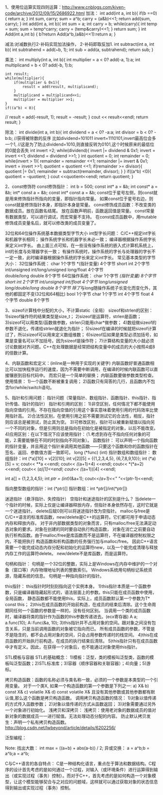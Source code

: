 1、使用位运算实现四则运算：http://www.cnblogs.com/kiven-code/archive/2012/09/15/2686922.html
加法：
int add(int a, int b){
    if(b ==0){
        return a;
    }
    int sum, carry;
    sum = a^b;
    carry = (a&b)<<1;
    return add(sum, carry);
}
int add(int a, int b){
    int sum = a;
    int carry = b;
    while(carry){
        int temp = sum;
        sum = temp^carry;
        carry = (temp&carry)<<1;
    }
    return sum;
}
int Add(int a,int b) { b?return Add(a^b,(a&b)<<1):return a; }   

减法:对减数执行2-补码实现加法操作， 2-补码即取反加1.
int subtract(int a, int b){
    int subtrahend = add(~b, 1);
    int sub = add(a, subtrahend);
    return sub;
}

乘法：
int multiply(int a, int b){
    int multiplier = a < 0? add(-a, 1):a;
    int multiplicand = b < 0? add(-b, 1):b;

    int result;
    while(multiplier){
        if(multiplier & 0x1){
            result = add(result, multiplicand);
        }
        multiplicand = multiplicand<<1;
        multiplier = multiplier >>1;
    }
    if((a^b) < 0){
//        result = add(-result, 1);
        result = -result;
    }
    cout << result<<endl;
    return result;
}

除法：
int divide(int a, int b){
    int dividend = a < 0? -a:a;
    int divisor = b < 0? -b:b;
    //获得被除数的反序 比如dividend=101011 invert=1110101,invert最高位会多一个1,
    //这是为了防止dividend=1010,则直接反转为0101,这个时候原来的最低位的0就会丢失
    int invert =2;
    while(dividend){
        invert |= dividend & 0x1;
        invert = invert <<1;
        dividend = dividend >>1;
    }
    int quotient = 0;
    int remainder = 0;
    while(invert > 1){
        remainder = remainder <<1;
        remainder |= invert & 0x1;
        invert = invert >>1;
        quotient = quotient <<1;
        if(remainder >= divisor){
            quotient |= 0x1;
            remainder = subtract(remainder, divisor);
        }
    }
    if((a^b) <0){
        quotient = -quotient;
    }
    cout <<quotient<<endl;
    return quotient;
}

2、const修饰符
const修饰指针：
int b = 500;
const int* a = &b;
int const* a = &b;
int* const a = &b;
const int* const a = &b;
const位于星号左侧，则const就是用来修饰指针所指向的变量，即指针指向常量。
如果const位于星号右边，则const就是修饰指针本身，即指针本身是常量。 
const修饰成员函数：不改变类的数据成员。放在函数名结尾。
放在函数声明前，函数返回值是常量。
const常量有数据类型，可以进行调试，而宏常量不支持。
在const成员函数中，用mutable修饰成员变量名后，就可以修改类的成员变量了。

32位和64位操作系统基本数据类型字节大小
int型字长问题：
C/C++规定int字长和机器字长相同；
操作系统字长和机器字长未必一致；
编译器根据操作系统字长来定义int字长。
由上面三点可知，在一些没有操作系统的嵌入式计算机系统上，int的长度与处理器字长一致；
有操作系统时，操作系统的字长与处理器的字长不一定一致，此时编译器根据操作系统的字长来定义int字长。
常见基本类型的字节大小：
32位操作系统：
char 1个字节
*(指针变量) 4个字节
short int 2个字节
int/unsigned int/long/unsigned long/float 4个字节  
double/long double 8个字节
64位操作系统：
char 1个字节
*(指针变量) 8个字节
short int 2个字节
int/unsigned int/float 4个字节
long/unsigned long/double/long double 8个字节
除了*与long随操作系统子长变化而变化外，其他的都固定不变(32位和64相比)
bool 1个字节 char 1个字节 int 4个字节 float 4个字节 double 8个字节

3、sizeof计算栈中分配的大小，不计算static（全局）
sizeof和strlen的区别：
1)sizeof操作符的结果类型是size_t；
2)sizeof是运算符，strlen是函数；
3)sizeof可以用类型/函数做参数，strlen只能用char*做参数；
4)数组做sizeof的参数不退化，传递给strlen就退化为指针；
5)sizeof在编译的时候就把sizeof计算过了，所以sizeof可以用来定义数组维数；
6)sizeof后如果是类型必须加括号，如果是变量名可以不加括号。因为sizeof是操作符；
7)计算结构变量的大小就必须讨论数据对齐问题。C++在处理数据是经常把结构变量中的成员的大小按照4或8的倍数计算。

4、内联函数和宏定义：(inline是一种用于实现的关键字)
内联函数好普通函数相比可以加快程序运行的速度，因为不需要中断调用，在编译的时候内联函数可以直接镶嵌到目标代码中。
而宏只是一个简单的替换；
内联函数要做参数类型检查。
使用情景：
1)一个函数不断被重复调用；
2)函数只有简答的几行，且函数内不包含for/while/switch语句。

5、指针和引用问题：
指针问题（常量指针、数组指针、函数指针、this指针、指针传值、指针的指针）
指针和引用的区别：
1)非空区别，任何情况下都不能使用指向空值的引用。不存在指向空值的引用这个事实意味着使用引用的代码效率比使用指针高。
2)合法性区别，在使用引用之前不需要测试它的合法性，相反，指针则应该总是被测试，防止其为空。
3)可修改区别，指针可以被重新赋值以指向另一个不同的对象，但是引用则总是指向在初始化是被指定的对象，以后不能改变。
4)应用区别：在以下情况下应该使用指针：（1.考虑到存在不指向任何对象的可能，2.需要能够在不同的时刻指向不同对象）。
函数指针：
可以声明一个指向函数的指针变量，并且用这个指针来调用其他函数——只要这个函数和你的函数指针在签名、返回、参数值方面一致即可。
long (*func) (int)
指针数组和数组指针：
数组指针：int (*a)[10] = v[2][10];
int v[2][5] = {{1,2,3,4,5},
                    {6,7,8,9,10}};
int (*a)[5] = v;
cout<< **a <<endl;
cout<< *(*(a+1)+4) <<endl;
cout<< *(*a+2) <<endl;
cout<< (*a)[1]<<endl;
cout<< (*(a+1))[4] <<endl;

int a[] = {1,2,3,4,5};
int *ptr = (int*)(&a+1);
cout<<*(a+1)<<" "<<*(ptr-1)<<endl;

指向整型数组的指针：int (*ptr)[]
指针数组：int *ptr[]/int(*ptr[]) 

迷途指针（悬浮指针、失控指针）
空指针和迷途指针的区别是什么？
当delete一个指针的时候，实际上仅是让编译器释放内存，但指针本身依然存在，这时它就是一个迷途指针。
delete后赋0则可以将迷途指针改为空指针。
malloc与free是C/C++语言的标准库函数，new/delete是C++的运算符。它们都可用于申请动态内存和释放内存。
对于非内部数据类型的对象而言，只有malloc/free无法满足动态对象的要求。对象在创建的同时要自动执行构造函数，
对象在消亡之前要自动执行析构函数。由于malloc/free是库函数而不是运算符，不在编译器控制权限之内，不能把执行
构造函数和析构函数的任务强行加与malloc/free。
因此C++语言需要一个能完成动态内存分配和初始化的运算符new，以及一个能完成清理与释放内存工作的运算符delete。
new/delete不是库函数，而是运算符。

句柄和指针：
句柄是一个32位的整数，实际上是Windows在内存中维护的一个对象（窗口等）内存物理地址列表的整数索引。
Windows系统用句柄标记系统资源，隐藏系统的信息。
句柄是一种指向指针的指针。

this指针：
this指针时时刻刻指向这个实例本身。
1)this指针本质是一个函数参数，只是编译器隐藏起形式的，语法层面上的参数。this只能在成员函数中使用，全局函数，
静态函数都不能使用this，实际上，成员函数默认第一个参数为T* const this；
2)this在成员函数的开始前构造，在成员的结束后清除。这个生命周期同任何一个函数的参数是一样的，没有任何区别。
当调用一个类的成员函数时，编译器将类的指针作为函数的this参数传递进去。(ecx寄存器)
A a;    a.func(10);    A::func(&a, 10);
3)this指针并不占用对象的空间。跟对象之间没有包含关系，只是当前调用函数的对象被它指向而已。
所有成员函数的参数，不管是不是隐含的，都不会占用对象的空间，只会占用参数传递时的栈空间。
4)this在成员函数的开始执行前构造，在成员的执行结束后清除。
5)this指针只有在成员函数中才有定义。因此，在获得一个对象后，也不能通过对象使用this指针。

STL模板与容器
STL的基础概念：
1)模板：泛型，类的模板叫泛型类，函数的模板叫泛型函数；2)STL标准库；3)容器（顺序容器和关联容器）；4)向量；5)游标。


拷贝构造函数：函数的名称必须与类名称一致，必须的一个参数是本类型的一个引用变量。
对于一个类X, 如果一个构造函数的第一个参数是下列之一:
a) X&
b) const X&
c) volatile X&
d) const volatile X&
且没有其他参数或其他参数都有默认值,那么这个函数是拷贝构造函数。
调用拷贝构造函数的情况：
1)对象以值传递的方式传入函数参数；
2)对象以值传递的方式从函数返回；
3)对象需要通过另外一个对象进行初始化。
浅拷贝和深拷贝：
浅拷贝：使用老对象的数据成员的值对新对象的数据成员一一进行赋值。无法处理动态分配的内容。
防止默认拷贝发生：声明一个私有拷贝构造函数。
http://blog.csdn.net/lwbeyond/article/details/6202256/

泛型编程：



Note:
找出大数：
int max = ((a+b) + abs(a-b)) / 2;
异或交换：
a = a^b;b = a^b;a = a^b;

C与C++语言的各自特点：
C是一种结构化语言，重点在于算法和数据结构。C程序的设计首先考虑的是如何通过一个过程，对输入（或环境条件）进行运算得到输出（或实现过程（事务）控制）。而对于C++，首先考虑的是如何构造一个对象模型，让这个模型能够契合与之对应的问题域，这样就可以通过获取对象的状态信息得到输出或实现过程（事务）控制。

